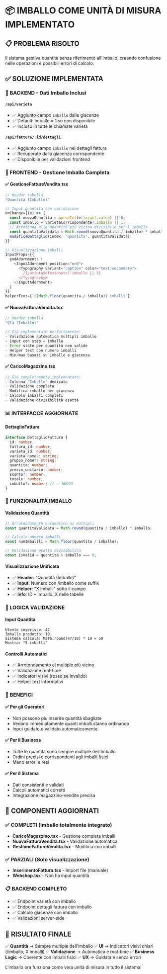 # 📦 IMBALLO COME UNITÀ DI MISURA IMPLEMENTATO

## 📋 PROBLEMA RISOLTO
Il sistema gestiva quantità senza riferimento all'imballo, creando confusione nelle operazioni e possibili errori di calcolo.

## ✅ SOLUZIONE IMPLEMENTATA

### 🔧 BACKEND - Dati Imballo Inclusi

#### `/api/varieta`
- ✅ Aggiunto campo `imballo` dalle giacenze
- ✅ Default: imballo = 1 se non disponibile
- ✅ Incluso in tutte le chiamate varietà

#### `/api/fatture/:id/dettagli`
- ✅ Aggiunto campo `imballo` nei dettagli fattura
- ✅ Recuperato dalla giacenza corrispondente
- ✅ Disponibile per validazioni frontend

### 🎨 FRONTEND - Gestione Imballo Completa

#### ✅ **GestioneFattureVendita.tsx**
```typescript
// Header tabella
"Quantità (Imballo)"

// Input quantità con validazione
onChange={(e) => {
  const nuovaQuantita = parseInt(e.target.value) || 0;
  const imballo = varietaCorrispondente?.imballo || 1;
  // Arrotonda alla quantità più vicina divisibile per l'imballo
  const quantitaValidata = Math.round(nuovaQuantita / imballo) * imballo;
  modificaDettaglio(index, 'quantita', quantitaValidata);
}}

// Visualizzazione imballi
InputProps={{
  endAdornment: (
    <InputAdornment position="end">
      <Typography variant="caption" color="text.secondary">
        /{varietaSelezionata?.imballo || 1}
      </Typography>
    </InputAdornment>
  )
}}
helperText={`${Math.floor(quantita / imballo)} imballi`}
```

#### ✅ **NuovaFatturaVendita.tsx**
```typescript
// Header tabella
"Qtà (Imballo)"

// Già implementato perfettamente:
- Validazione automatica multipli imballo
- Input con step = imballo
- Error state per quantità non valide
- Helper text con numero imballi
- Min/max basati su imballo e giacenza
```

#### ✅ **CaricoMagazzino.tsx**
```typescript
// Già completamente implementato:
- Colonna "Imballo" dedicata
- Validazione completa
- Modifica imballo per giacenza
- Calcolo imballi completi
- Validazione divisibilità esatta
```

### 📊 INTERFACCE AGGIORNATE

#### **DettaglioFattura**
```typescript
interface DettaglioFattura {
  id: number;
  fattura_id: number;
  varieta_id: number;
  varieta_nome?: string;
  gruppo_nome?: string;
  quantita: number;
  prezzo_unitario: number;
  sconto?: number;
  totale: number;
  imballo?: number; // ✅ NUOVO
}
```

### 🎯 FUNZIONALITÀ IMBALLO

#### **Validazione Quantità**
```typescript
// Arrotondamento automatico ai multipli
const quantitaValidata = Math.round(quantita / imballo) * imballo;

// Calcolo numero imballi
const numImballli = Math.floor(quantita / imballo);

// Validazione esatta divisibilità
const isValid = quantita % imballo === 0;
```

#### **Visualizzazione Unificata**
- ✅ **Header**: "Quantità (Imballo)"
- ✅ **Input**: Numero con /imballo come suffix
- ✅ **Helper**: "X imballi" sotto il campo
- ✅ **Info**: ID • Imballo: X nelle tabelle

### 🔄 LOGICA VALIDAZIONE

#### **Input Quantità**
```
Utente inserisce: 47
Imballo prodotto: 10
Sistema calcola: Math.round(47/10) * 10 = 50
Mostra: "5 imballi"
```

#### **Controlli Automatici**
- ✅ Arrotondamento al multiplo più vicino
- ✅ Validazione real-time
- ✅ Indicatori visivi (rosso se invalido)
- ✅ Helper text informativi

### 🚀 BENEFICI

#### ✅ **Per gli Operatori**
- Non possono più inserire quantità sbagliate
- Vedono immediatamente quanti imballi stanno ordinando
- Input guidato e validato automaticamente

#### ✅ **Per il Business**
- Tutte le quantità sono sempre multiple dell'imballo
- Ordini precisi e corrispondenti agli imballi fisici
- Meno errori e resi

#### ✅ **Per il Sistema**
- Dati consistenti e validati
- Calcoli automatici corretti
- Integrazione magazzino-vendite precisa

## 🎯 COMPONENTI AGGIORNATI

### ✅ **COMPLETI** (Imballo totalmente integrato)
- **CaricoMagazzino.tsx** - Gestione completa imballi
- **NuovaFatturaVendita.tsx** - Validazione automatica
- **GestioneFattureVendita.tsx** - Modifica con imballi

### ✅ **PARZIALI** (Solo visualizzazione)
- **InserimentoFattura.tsx** - Import file (manuale)
- **Webshop.tsx** - Non ha input quantità

### 📋 **BACKEND COMPLETO**
- ✅ Endpoint varietà con imballo
- ✅ Endpoint dettagli fattura con imballo  
- ✅ Calcolo giacenze con imballo
- ✅ Validazioni server-side

## 🚀 RISULTATO FINALE

✅ **Quantità** → Sempre multiple dell'imballo
✅ **UI** → Indicatori visivi chiari (/imballo, X imballi)
✅ **Validazione** → Automatica e real-time
✅ **Business Logic** → Coerente con imballi fisici
✅ **UX** → Guidata e senza errori

L'imballo ora funziona come vera unità di misura in tutto il sistema! 